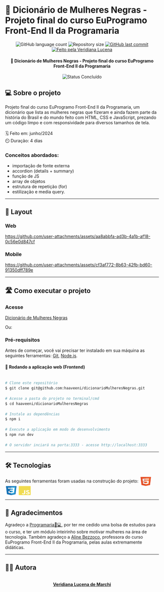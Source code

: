 # 📖 Dicionário de Mulheres Negras - Projeto final do curso EuProgramo Front-End II da Programaria

<p align="center">
  <img alt="GitHub language count" src="https://img.shields.io/github/languages/count/haaveeni/dicionarioMulheresNegras?color=%23b21104">

  <img alt="Repository size" src="https://img.shields.io/github/repo-size/haaveeni%2FdicionarioMulheresNegras?color=%23b21104">
  
  <a href="https://github.com/haaveeni/dicionarioMulheresNegras/commits/main">
    <img alt="GitHub last commit" src="https://img.shields.io/github/last-commit/haaveeni/dicionarioMulheresNegras?color=%23b21104">
  </a>
  
   <a href="">
    <img alt="Feito pela Veridiana Lucena" src="https://img.shields.io/badge/feito%20por%20-Veridiana-b21104">
   </a>


<h4 align="center"> 
	📖 Dicionário de Mulheres Negras - Projeto final do curso EuProgramo Front-End II da Programaria
</h4>

<p align="center">
<!--	<img alt="Status Em Desenvolvimento" src="https://img.shields.io/badge/STATUS-EM%20DESENVOLVIMENTO-green"> -->
<img alt="Status Concluído" src="https://img.shields.io/badge/STATUS-CONCLU%C3%8DDO-brightgreen">
</p>

## 💻 Sobre o projeto

Projeto final do curso EuProgramo Front-End II da Programaria, um dicionário que lista as mulheres negras que fizeram e ainda fazem parte da história do Brasil e do mundo feito com HTML, CSS e JavaScript, prezando um código limpo e com responsividade para diversos tamanhos de tela.<br/><br/>
🗓️ Feito em: junho/2024<br/>
⏲️ Duração: 4 dias
<br/>

### Conceitos abordados: 
<ul>
  <li>importação de fonte externa</li>
  <li>accordion (details + summary)</li>
  <li>função de JS</li>
  <li>array de objetos</li>
  <li>estrutura de repetição (for)</li>
  <li>estilização e media query.</li>
</ul>

---

## 🎨 Layout

### Web

https://github.com/user-attachments/assets/aa8abbfa-ad3b-4a1b-af18-0c56e0d847cf

### Mobile

https://github.com/user-attachments/assets/cf3af772-8b63-42fb-bd60-91350dff789e

---

## 🛣️ Como executar o projeto

### Acesse
<a href="https://haaveeni.github.io/dicionarioMulheresNegras/">Dicionário de Mulheres Negras</a>

Ou:

### Pré-requisitos
Antes de começar, você vai precisar ter instalado em sua máquina as seguintes ferramentas:
[Git](https://git-scm.com), [Node.js](https://nodejs.org/en/). 

#### 🧭 Rodando a aplicação web (Frontend)

```bash

# Clone este repositório
$ git clone git@github.com:haaveeni/dicionarioMulheresNegras.git

# Acesse a pasta do projeto no terminal/cmd
$ cd haaveeni/dicionarioMulheresNegras

# Instale as dependências
$ npm i

# Execute a aplicação em modo de desenvolvimento
$ npm run dev

# O servidor inciará na porta:3333 - acesse http://localhost:3333 

```

---

## 🛠 Tecnologias

As seguintes ferramentas foram usadas na construção do projeto:
<a href = "https://developer.mozilla.org/en-US/docs/Web/HTML"><img align="center" alt="HTML" height="30" width="40" src="https://raw.githubusercontent.com/devicons/devicon/master/icons/html5/html5-original.svg"></a>
<a href = "https://developer.mozilla.org/en-US/docs/Web/CSS"><img align="center" alt="CSS" height="30" width="40" src="https://raw.githubusercontent.com/devicons/devicon/master/icons/css3/css3-original.svg"></a>
<a href = "https://developer.mozilla.org/en-US/docs/Web/JavaScript"><img align="center" alt="JavaScript" height="30" width="40" src="https://raw.githubusercontent.com/devicons/devicon/master/icons/javascript/javascript-plain.svg"></a>

---

## 🤝 Agradecimentos
Agradeço a <a href="https://github.com/programaria">Programaria💜💻</a>, por ter me cedido uma bolsa de estudos para o curso, e ter um módulo inteirinho sobre motivar mulheres na área de tecnologia. Também agradeço a <a href="https://github.com/alinebezzoco">Aline Bezzoco</a>, professora do curso EuProgramo Front-End II da Programaria, pelas aulas extremamente didáticas. 

---

## 👩🏻 Autora
<div align="center">
  <a href="https://www.linkedin.com/in/veridiana-lucena/">
 <img src="https://media.licdn.com/dms/image/D4D03AQE7TU2xzZdMtQ/profile-displayphoto-shrink_200_200/0/1715875083059?e=1727308800&v=beta&t=IMNulLJ8nfCxPci-BR6WRLSwNtphIVhohpEqlGyt9QI" width="100px;" alt=""/>
 <br />
 <b>Veridiana Lucena de Marchi</b></a>
</div>
